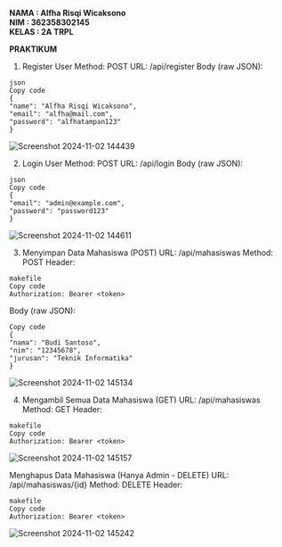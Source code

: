 **NAMA    : Alfha Risqi Wicaksono**                                             
**NIM     : 362358302145**                                                      
**KELAS   : 2A TRPL**
                                                                                    
**PRAKTIKUM**

1. Register User 
Method: POST 
URL: /api/register 
Body (raw JSON):

```
json 
Copy code 
{ 
"name": "Alfha Risqi Wicaksono", 
"email": "alfha@mail.com", 
"password": "alfhatampan123" 
}
```

![Screenshot 2024-11-02 144439](https://github.com/user-attachments/assets/0ad4e9c1-1a9e-4e12-8f04-f55969639b09)

2. Login User 
Method: POST 
URL: /api/login 
Body (raw JSON):

```
json 
Copy code 
{ 
"email": "admin@example.com", 
"password": "password123" 
} 
 ```

![Screenshot 2024-11-02 144611](https://github.com/user-attachments/assets/89292a3c-7aa3-41b3-984f-7742316b7ac8)

3. Menyimpan Data Mahasiswa (POST) 
URL: /api/mahasiswas 
Method: POST 
Header:

```
makefile 
Copy code 
Authorization: Bearer <token>
```

Body (raw JSON):

```
Copy code 
{ 
"nama": "Budi Santoso", 
"nim": "12345678", 
"jurusan": "Teknik Informatika" 
}
```

![Screenshot 2024-11-02 145134](https://github.com/user-attachments/assets/a40107a4-d3ce-478d-9456-2c2136731ec6)

4. Mengambil Semua Data Mahasiswa (GET) 
URL: /api/mahasiswas 
Method: GET 
Header:

```
makefile 
Copy code 
Authorization: Bearer <token>
```

![Screenshot 2024-11-02 145157](https://github.com/user-attachments/assets/b6d5ddc2-4d5b-4a32-aec2-70e894bc1a0e)

Menghapus Data Mahasiswa (Hanya Admin - DELETE) 
URL: /api/mahasiswas/{id} 
Method: DELETE 
Header:

```
makefile 
Copy code 
Authorization: Bearer <token>
```

![Screenshot 2024-11-02 145242](https://github.com/user-attachments/assets/6a0f3769-7cce-47a7-bbdc-336be8f2dfb5)
